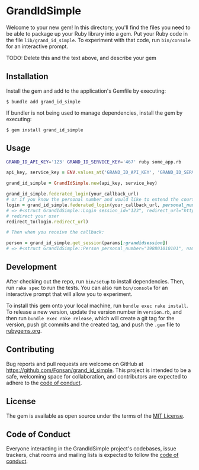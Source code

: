 # GrandIdSimple

Welcome to your new gem! In this directory, you'll find the files you need to be able to package up your Ruby library into a gem. Put your Ruby code in the file `lib/grand_id_simple`. To experiment with that code, run `bin/console` for an interactive prompt.

TODO: Delete this and the text above, and describe your gem

## Installation

Install the gem and add to the application's Gemfile by executing:

    $ bundle add grand_id_simple

If bundler is not being used to manage dependencies, install the gem by executing:

    $ gem install grand_id_simple

## Usage


```bash
GRAND_ID_API_KEY='123' GRAND_ID_SERVICE_KEY='467' ruby some_app.rb
```

```ruby
api_key, service_key = ENV.values_at('GRAND_ID_API_KEY', 'GRAND_ID_SERVICE_KEY')

grand_id_simple = GrandIdSimple.new(api_key, service_key)

grand_id_simple.federated_login(your_callback_url)
# or if you know the personal number and would like to extend the courtesy of not having to scan qr code or manually fill
login = grand_id_simple.federated_login(your_callback_url, personal_number: '198801010101')
# => #<struct GrandIdSimple::Login session_id="123", redirect_url="https://grandid.se/redirect....">
# redirect your user
redirect_to(login.redirect_url)

# Then when you receive the callback:

person = grand_id_simple.get_session(params[:grandidsession])
# => #<struct GrandIdSimple::Person personal_number="198801010101", name="Greta Musk", given_name="Greta", surname="Musk", ip_address=...>
```

## Development

After checking out the repo, run `bin/setup` to install dependencies. Then, run `rake spec` to run the tests. You can also run `bin/console` for an interactive prompt that will allow you to experiment.

To install this gem onto your local machine, run `bundle exec rake install`. To release a new version, update the version number in `version.rb`, and then run `bundle exec rake release`, which will create a git tag for the version, push git commits and the created tag, and push the `.gem` file to [rubygems.org](https://rubygems.org).

## Contributing

Bug reports and pull requests are welcome on GitHub at https://github.com/Fonsan/grand_id_simple. This project is intended to be a safe, welcoming space for collaboration, and contributors are expected to adhere to the [code of conduct](https://github.com/Fonsan/grand_id_simple/blob/main/CODE_OF_CONDUCT.md).

## License

The gem is available as open source under the terms of the [MIT License](https://opensource.org/licenses/MIT).

## Code of Conduct

Everyone interacting in the GrandIdSimple project's codebases, issue trackers, chat rooms and mailing lists is expected to follow the [code of conduct](https://github.com/Fonsan/grand_id_simple/blob/main/CODE_OF_CONDUCT.md).
